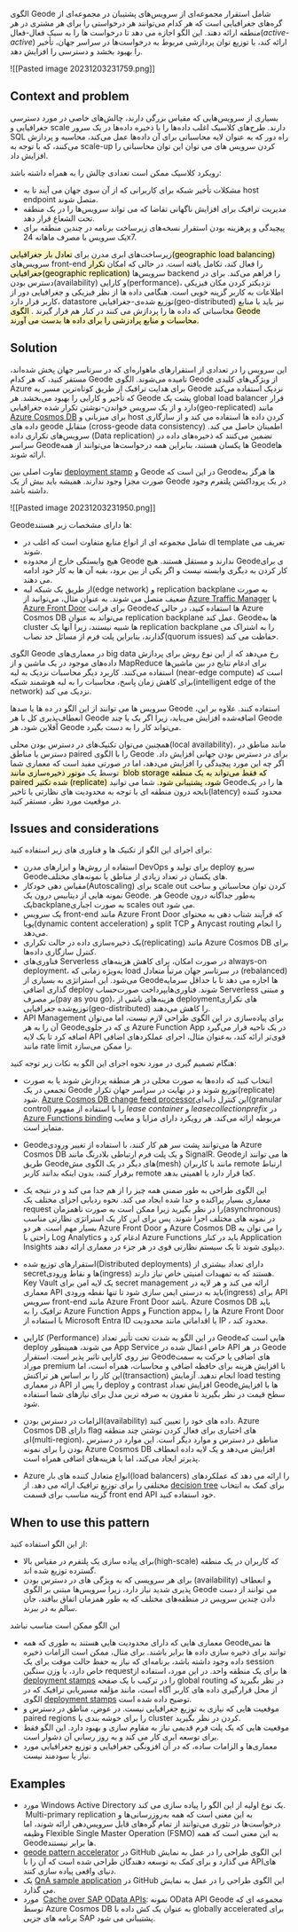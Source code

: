 
الگوی Geode شامل استقرار مجموعه‌ای از سرویس‌های پشتیبان در مجموعه‌ای از گره‌های جغرافیایی است که هر کدام می‌توانند هر درخواستی را برای هر مشتری در هر منطقه ارائه دهند. این الگو اجازه می دهد تا درخواست ها را به سبک فعال-فعال(_active-active_) ارائه کند، با توزیع توان پردازشی  مربوط به درخواست‌ها در سراسر جهان، تأخیر را بهبود بخشد و دسترسی را افزایش دهد.

![[Pasted image 20231203231759.png]]
## Context and problem

بسیاری از سرویس‌هایی که مقیاس بزرگی دارند، چالش‌های خاصی در مورد دسترسی جغرافیایی و scale  دارند. طرح‌های کلاسیک اغلب داده‌ها را با ذخیره داده‌ها در یک سرور SQL راه دور که به عنوان لایه محاسباتی برای آن داده‌ها عمل می‌کند، محاسبه و پردازش می‌کنند، که با توجه به scale-up کردن سرویس های می توان این توان محاسباتی را افزایش داد.  
  
رویکرد کلاسیک ممکن است تعدادی چالش را به همراه داشته باشد:  
  
* مشکلات تأخیر شبکه برای کاربرانی که از آن سوی جهان می آیند تا به host endpoint متصل شوند.  
* مدیریت ترافیک برای افزایش ناگهانی تقاضا که می تواند سرویس‌ها را در یک منطقه تحت الشعاع قرار دهد. 
* پیچیدگی و پرهزینه بودن استقرار نسخه‌های زیرساخت برنامه در چندین منطقه برای یک سرویس با مصرف ماهانه 24x7.  

زیرساخت‌های ابری مدرن  برای <mark style="background: #FFF3A3A6;">تعادل بار جغرافیایی(geographic load balancing)</mark> سرویس‌های front-end را فعال کند، تکامل یافته است. در حالی که امکان <mark style="background: #FFF3A3A6;">تکرار جغرافیایی(geographic replication)</mark> سرویس‌ها backend را فراهم می‌کند. برای در دسترس بودن(availability) و کارایی(performance)، نزدیکتر کردن مکان فیزیکی اطلاعات به کاربر گزینه خوبی است. هنگامی داده ها از نظر فیزیکی و جغرافیایی دور از کاربر قرار دارد، datastore توزیع شده‌ی-جغرافیایی(geo-distributed) نیز باید با منابع محاسباتی که داده ها را پردازش می کنند در کنار هم قرار گیرند .<mark style="background: #FFF3A3A6;"> الگوی Geode محاسبات و منابع پرادزشی را برای داده ها بدست می آورند.</mark>

## Solution

این سرویس را در تعدادی از استقرارهای ماهواره‌ای که در سرتاسر جهان پخش شده‌اند، مستقر کنید، که هر کدام Geode نامیده می‌شوند. الگوی Geode از ویژگی‌های کلیدی Azure برای هدایت ترافیک از طریق کوتاه‌ترین مسیر به Geode نزدیک استفاده می‌کند که تأخیر و کارایی را بهبود می‌بخشد. هر Geode پشت یک global load balancer قرار دارد و از یک سرویس خواندن-نوشتن تکرار شده جغرافیایی(geo-replicated) مانند [Azure Cosmos DB](https://learn.microsoft.com/en-us/azure/cosmos-db/introduction) برای میزبانی و host  کردن  داده ها استفاده می کند و از سازگاری داده های geode متقابل (cross-geode data consistency) اطمینان حاصل می کند. سرویس‌های تکراری داده (Data replication) تضمین می‌کنند که ذخیره‌های داده در سراسر Geodeها یکسان هستند، بنابراین همه درخواست‌ها می‌توانند از همه Geodeها ارائه شوند.  
  
تفاوت اصلی بین [deployment stamp](https://learn.microsoft.com/en-us/azure/architecture/patterns/deployment-stamp) و Geode در این است که Geodeها هرگز به صورت مجزا وجود ندارند. همیشه باید بیش از یک Geode در یک  پروداکشن پلتفرم وجود داشته باشد.

![[Pasted image 20231203231950.png]]


Geodeها دارای مشخصات زیر هستند:

* شامل مجموعه ای از انواع منابع متفاوت است که اغلب در dl template تعریف می شوند.  
* هیچ وابستگی خارج از محدوده Geode ندارند و مستقل هستند. هیچ Geodeی برای کار کردن به دیگری وابسته نیست و اگر یکی از بین برود، بقیه آن ها به کار خود ادامه می دهند.  
* از طریق یک شبکه لبه(edge network) و replication backplane به صورت ضعیف متصل می شوند. به عنوان مثال، می‌توانید از [Azure Traffic Manager](https://learn.microsoft.com/en-us/azure/traffic-manager/traffic-manager-overview) یا [Azure Front Door](https://learn.microsoft.com/en-us/azure/frontdoor/front-door-overview) برای فرانت Geodeها استفاده کنید، در حالی که Azure Cosmos DB می‌تواند به عنوان replication backplane عمل کند. Geodeها به cluster ها شبیه نیستند، زیرا آنها یک replication backplane را به اشتراک می گذارند، بنابراین پلت فرم از مسائل حد نصاب(quorum issues) حفاظت می کند.

الگوی Geode در معماری‌های big data رخ می‌دهد که از این نوع روش  برای پردازش داده‌های موجود در یک ماشین و از MapReduce برای ادغام نتایج در بین ماشین‌ها استفاده می‌کنند. کاربرد دیگر محاسبات نزدیک به لبه (near-edge compute) است که برای کاهش زمان پاسخ، محاسبات را به لبه هوشمند شبکه(intelligent edge of the network) نزدیک می کند.  
  
سرویس ها می توانند از این الگو در ده ها یا صدها Geode استفاده کنند. علاوه بر این، انعطاف‌پذیری کل  با هر Geode اضافه‌شده افزایش می‌یابد، زیرا اگر یک یا چند Geode آفلاین شود، هر Geode می‌تواند کار را به دست بگیرد.  
  
همچنین می‌توان تکنیک‌های در دسترس بودن محلی(local availability)، مانند مناطق در دسترس یا مناطق paired را با الگوی Geode برای در دسترس بودن جهانی افزایش داد. اگر چه این مورد  پیچیدگی را افزایش می‌دهد، اما در صورتی مفید است که معماری شما توسط یک م<mark style="background: #FFF3A3A6;">وتور ذخیره‌سازی مانند  blob storage که فقط می‌تواند به یک منطقه paired شده تکثیر (replicate)  شود، پشتیبانی شود.</mark> شما می توانید Geodeها را در یک نایحه درون منطقه ای با توجه به محدودیت های نظارتی یا تاخیر(latency) محدود کننده در موقعیت مورد نظر، مستقر کنید.
## Issues and considerations

برای اجرای این الگو از تکنیک ها و فناوری های زیر استفاده کنید:  

* استفاده از روش‌ها و ابزارهای مدرن DevOps  برای تولید و deploy سریع Geodeهای یکسان در تعداد زیادی از مناطق یا نمونه‌های مختلف.  
* مقیاس دهی خودکار(Autoscaling) برای scale out کردن توان محاسباتی و  ساخت نمونه هایی از دیتابیس درون یک Geode. هر Geode به‌طور جداگانه درون یکbackplaneبه صورت اجباری  scales out می شود. 
* یک سرویس front-end مانند Azure Front Door که  فرآیند شتاب دهی به محتوای پویا(dynamic content acceleration) و split TCP و Anycast routing را انجام می‌دهد.  
* یک ذخیره‌سازی داده در حالت تکراری(replicating) مانند Azure Cosmos DB برای کنترل سازگاری داده‌ها.  
* فناوری‌های Serverless در صورت امکان، برای کاهش هزینه‌های always-on deployment، به‌ویژه زمانی که load در سرتاسر جهان مرتباً متعادل (rebalanced) می‌شود. این استراتژی به بسیاری از Geodeها اجازه می دهد تا با حداقل سرمایه گذاری اضافی deploy شوند. فناوری‌هایپرداخت صورت‌حساب Serverless و مبتنی بر مصرف(pay as you go)،  هزینه‌های ناشی از deploymentهای تکراری توزیع‌شده جغرافیایی(geo-distributed) را کاهش می‌دهند.  
* ‏API Management برای پیاده‌سازی در این الگوی طراحی لازم نیست، اما می‌توان آن را به هر Geodeی که در جلوی Azure Function App در یک ناحیه قرار می‌گیرد اضافه کرد تا یک لایه API قوی‌تر ارائه کند، به‌عنوان مثال، اجرای عملکردهای اضافی مانند rate limit را ممکن می‌سازد.  



هنگام تصمیم گیری در مورد نحوه اجرای این الگو به نکات زیر توجه کنید:  
  
* انتخاب کنید که داده‌ها به صورت محلی در هر منطقه پردازش شوند یا به صورت تجمعی در یک Geode توزیع شوند و در نهایت در سراسر جهان تکرار(replicate) شود. [Azure Cosmos DB change feed processor](https://learn.microsoft.com/en-us/azure/cosmos-db/change-feed-processor)این کنترل دانه‌ای(granular control) را با استفاده از مفهوم _lease container_ و _leasecollectionprefix_ در [Azure Functions binding](https://learn.microsoft.com/en-us/azure/cosmos-db/change-feed-functions) مربوطه ارائه می‌کند. هر رویکرد دارای مزایا و معایب متمایز است.  

* ‏Geodeها می‌توانند پشت سر هم کار کنند، با استفاده از  تغییر ورودی Azure Cosmos DB و یک پلت فرم ارتباطی بلادرنگ مانند SignalR. ‏Geodeها‏ می توانند از طریق Geodeهای دیگر در یک الگوی مش(mesh) مانند با کاربران remote ارتباط برقرار کنند، بدون اینکه بدانند کاربر remote کجا قرار دارد یا اهمیتی بدهد.  

* این الگوی طراحی به طور ضمنی همه چیز را از هم جدا می کند و در نتیجه یک معماری بسیار پراکنده و جدا شده ایجاد می کند. نحوه ردیابی اجزای مختلف یک request را در نظر بگیرید زیرا ممکن است به صورت ناهمزمان(asynchronous) در نمونه های مختلف اجرا شوند. پس برای این کار  یک استراتژی نظارتی مناسب بسیار مهم است. هر دو Azure Front Door و Azure Cosmos DB را می توان به راحتی با Log Analytics ادغام کرد و Azure Functions باید در کنار Application Insights دیپلوی شوند تا یک سیستم نظارتی قوی در هر جزء در معماری ارائه دهند.  
* استقرارهای توزیع شده(Distributed deployments) دارای تعداد بیشتری از secretها و نقاط ورودی(ingress) هستند که به تمهیدات امنیتی خاص نیاز دارند. Key Vault یک لایه امن برای secret management ارائه می کند و هر لایه در معماری API باید به درستی ایمن سازی شود تا تنها نقطه ورودی(ingress) برای API سرویس front-end مانند Azure Front Door باشد. Azure Cosmos DB باید ترافیک را به Azure Function Apps و Function appها را به Azure Front Door با استفاده از Microsoft Entra ID یا اقداماتی مانند محدودیت IP ، محدود کند.  
* کارایی (Performance) در این الگو به شدت تحت تأثیر تعداد Geodeهایی است که deploy می شوند، همینطور  App Service خاص اعمال شده در  API در هر Geode نیز روی کارایی تاثیر پذیر است. استقرار Geodeهای اضافی یا حرکت به سمت موراد premium با افزایش هزینه برای حافظه اضافی و محاسبات، همراه است، اما این کار را بر اساس هر تراکنش(transaction) انجام ندهید. آزمایش load testing  در معماری API را پس از deploy و contrast افزایش تعداد Geodeها با افزایش سطح قیمت در نظر بگیرید تا مقرون به صرفه ترین مدل برای نیازهای شما استفاده شود.  
* الزامات در دسترس بودن(availability) داده های خود را تعیین کنید. Azure Cosmos DB دارای flag های اختیاری برای فعال کردن نوشتن چند منطقه ای(multi-region)، مناطق در دسترس  و موارد دیگر است. این موارد در دسترس بودن را برای نمونه Azure Cosmos DB افزایش می‌دهد و یک لایه داده انعطاف‌ پذیرتر ایجاد می‌کند، اما با هزینه‌های اضافی همراه است.  
* ‏Azure انواع متعادل کننده های بار(load balancers) را ارائه می دهد که عملکردهای مختلفی را برای توزیع ترافیک ارائه می دهد. از [decision tree](https://learn.microsoft.com/en-us/azure/architecture/guide/technology-choices/load-balancing-overview#decision-tree-for-load-balancing-in-azure) برای کمک به انتخاب گزینه مناسب برای قسمت front end API خود استفاده کنید.
## When to use this pattern

از این الگو استفاده کنید:  
  
* برای پیاده سازی یک پلتفرم در مقیاس بالا(high-scale) که کاربران در یک منطقه گسترده توزیع شده اند.  
* برای هر سرویسی که به ویژگی های در دسترس بودن (availability) و انعطاف پذیری شدید نیاز دارد، زیرا سرویس‌ها مبتنی بر الگوی Geode می توانند از دست دادن چندین سرویس در منطقه‌های مختلف که به طور همزمان اتفاق بیافتد، جان سالم به در ببرند.  

این الگو ممکن است مناسب نباشد  
  
* معماری هایی که دارای محدودیت هایی هستند به طوری که همه Geodeها نمی توانند برای ذخیره سازی داده ها برابر باشند. برای مثال، ممکن است الزامات ذخیره داده وجود داشته باشد، برنامه‌ای که نیاز به حفظ حالت موقت برای یک session خاص دارد، یا وزن سنگین requestها برای یک منطقه واحد. در این مورد، استفاده از [deployment stamps](https://learn.microsoft.com/en-us/azure/architecture/patterns/deployment-stamp) را در ترکیب با یک صفحه global routing در نظر بگیرید که از محل قرارگیری داده های کاربر آگاه است، مانند مؤلفه مسیریابی ترافیک که در الگوی [deployment stamps](https://learn.microsoft.com/en-us/azure/architecture/patterns/deployment-stamp) توضیح داده شده است.  
* موقعیت هایی که نیازی به توزیع جغرافیایی نیست. در عوض، مناطق در دسترس و paired regions را برای خوشه بندی یا cluster کردن در نظر بگیرید.  
* موقعیت هایی که یک پلت فرم قدیمی نیاز به مقاوم سازی و بهبود دارد. این الگو فقط برای توسعه ابری کار می کند و به روز رسانی آن دشوار است.  
* معماری‌ها و الزامات ساده، که در آن افزونگی جغرافیایی و توزیع جغرافیایی مورد نیاز یا سودمند نیست.
## Examples

* مورد Windows Active Directory یک نوع اولیه از این الگو را پیاده سازی می کند.  Multi-primary replication به این معنی است که همه به‌روزرسانی‌ها و درخواست‌ها در تئوری می‌توانند از تمام گره‌های قابل سرویس‌دهی ارائه شوند، اما وظیفه Flexible Single Master Operation (FSMO) به این معنی است که همه Geodeها برابر نیستند.  
* ‏[geode pattern accelerator](https://github.com/mspnp/geode-pattern-accelerator) در GitHub این الگوی طراحی را در عمل به نمایش می گذارد و برای کمک به توسعه دهندگان طراحی شده است که آن را با APIهای دنیای واقعی پیاده سازی کنند.  
* یک [QnA sample application](https://github.com/xstof/qnademo) در GitHub این الگوی طراحی را در عمل به نمایش می گذارد.  
 * مورد  [Cache over SAP OData APIs](https://github.com/MartinPankraz/AzCosmosDB-OData-Shim): نمونه OData API Geode مجموعه ای که توسط Azure Cosmos DB به عنوان یک کش داده با globally accelerated برای برنامه های  جزیی SAP  پشتیبانی می شود.